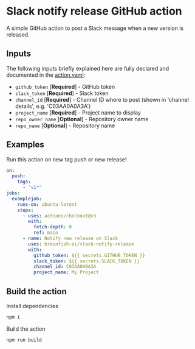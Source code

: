 # Slack notify release GitHub action

A simple GitHub action to post a Slack message when a new version is released.

## Inputs

The following inputs briefly explained here are fully declared and documented in the [action.yaml](action.yaml):

- `github_token` [**Required**] - GitHub token
- `slack_token` [**Required**] - Slack token
- `channel_id` [**Required**] - Channel ID where to post (shown in 'channel details', e.g. 'C03AA0A0A3A')
- `project_name` [**Required**] - Project name to display
- `repo_owner_name` [**Optional**] - Repository owner name
- `repo_name` [**Optional**] - Repository name

## Examples

Run this action on new tag push or new release!

```yml
on:
  push:
    tags:
      - "v1*"
jobs:
  examplejob:
    runs-on: ubuntu-latest
    steps:
      - uses: actions/checkout@v3
        with:
          fetch-depth: 0
          ref: main
      - name: Notify new release on Slack
        uses: brainfish-ai/slack-notify-release
        with:
          github_token: ${{ secrets.GITHUB_TOKEN }}
          slack_token: ${{ secrets.SLACK_TOKEN }}
          channel_id: C03AA0A0A3A
          project_name: My Project
```

## Build the action

Install dependencies

```sh
npm i
```

Build the action

```sh
npm run build
```
